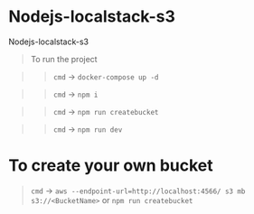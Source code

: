 # Nodejs-localstack-s3
Nodejs-localstack-s3

>To run the project

>>`cmd` -> `docker-compose up -d`

>>`cmd` -> `npm i`

>> `cmd` -> `npm run createbucket`

>>`cmd` ->  `npm run dev`

# To create your own bucket 
>`cmd` ->  `aws --endpoint-url=http://localhost:4566/ s3 mb s3://<BucketName>` or `npm run createbucket` 


